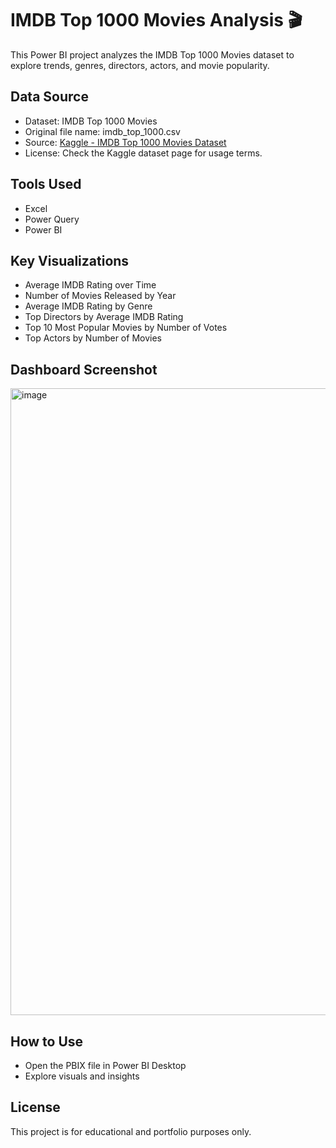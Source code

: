 # IMDB Top 1000 Movies Analysis 🎬

This Power BI project analyzes the IMDB Top 1000 Movies dataset to explore trends, genres, directors, actors, and movie popularity.

## Data Source

- Dataset: IMDB Top 1000 Movies
- Original file name: imdb_top_1000.csv
- Source: [Kaggle - IMDB Top 1000 Movies Dataset](https://www.kaggle.com/datasets/harshitshankhdhar/imdb-dataset-of-top-1000-movies-and-tv-shows)
- License: Check the Kaggle dataset page for usage terms.


## Tools Used

- Excel
- Power Query
- Power BI

## Key Visualizations

- Average IMDB Rating over Time
- Number of Movies Released by Year
- Average IMDB Rating by Genre
- Top Directors by Average IMDB Rating
- Top 10 Most Popular Movies by Number of Votes
- Top Actors by Number of Movies

## Dashboard Screenshot

<img width="1800" height="1003" alt="image" src="https://github.com/user-attachments/assets/ec174692-c918-4429-bd62-030e5f948d67" />


## How to Use

- Open the PBIX file in Power BI Desktop
- Explore visuals and insights

## License

This project is for educational and portfolio purposes only.

